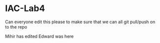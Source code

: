 # IAC-Lab4

Can everyone edit this please to make sure that we can all git pull/push on to the repo

Mihir has edited
Edward was here
